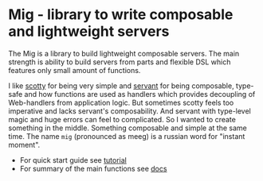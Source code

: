# Mig - library to write composable and lightweight servers

The Mig is a library to build lightweight composable servers.
The main strength is ability to build servers from parts
and flexible DSL which features only small amount of functions.

I like [scotty](https://hackage.haskell.org/package/scotty) for being very 
simple and [servant](https://hackage.haskell.org/package/servant-server) for being composable, type-safe 
and how functions are used as handlers which provides decoupling of Web-handlers
from application logic.
But sometimes scotty feels too imperative and lacks servant's composability.
And servant with type-level magic and huge errors can feel to complicated.
So I wanted to create something in the middle. Something composable and simple 
at the same time.
The name `mig` (pronounced as meeg) is a russian word for "instant moment".

* For quick start guide see [tutorial](https://anton-k.github.io/mig/)
* For summary of the main functions see [docs](https://anton-k.github.io/mig/08-reference.html)
